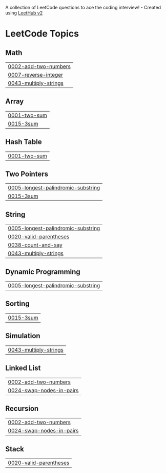A collection of LeetCode questions to ace the coding interview! - Created using [LeetHub v2](https://github.com/arunbhardwaj/LeetHub-2.0)
<!---LeetCode Topics Start-->
# LeetCode Topics
## Math
|  |
| ------- |
| [0002-add-two-numbers](https://github.com/GobiKrish3758/leetcode/tree/master/0002-add-two-numbers) |
| [0007-reverse-integer](https://github.com/GobiKrish3758/leetcode/tree/master/0007-reverse-integer) |
| [0043-multiply-strings](https://github.com/GobiKrish3758/leetcode/tree/master/0043-multiply-strings) |
## Array
|  |
| ------- |
| [0001-two-sum](https://github.com/GobiKrish3758/leetcode/tree/master/0001-two-sum) |
| [0015-3sum](https://github.com/GobiKrish3758/leetcode/tree/master/0015-3sum) |
## Hash Table
|  |
| ------- |
| [0001-two-sum](https://github.com/GobiKrish3758/leetcode/tree/master/0001-two-sum) |
## Two Pointers
|  |
| ------- |
| [0005-longest-palindromic-substring](https://github.com/GobiKrish3758/leetcode/tree/master/0005-longest-palindromic-substring) |
| [0015-3sum](https://github.com/GobiKrish3758/leetcode/tree/master/0015-3sum) |
## String
|  |
| ------- |
| [0005-longest-palindromic-substring](https://github.com/GobiKrish3758/leetcode/tree/master/0005-longest-palindromic-substring) |
| [0020-valid-parentheses](https://github.com/GobiKrish3758/leetcode/tree/master/0020-valid-parentheses) |
| [0038-count-and-say](https://github.com/GobiKrish3758/leetcode/tree/master/0038-count-and-say) |
| [0043-multiply-strings](https://github.com/GobiKrish3758/leetcode/tree/master/0043-multiply-strings) |
## Dynamic Programming
|  |
| ------- |
| [0005-longest-palindromic-substring](https://github.com/GobiKrish3758/leetcode/tree/master/0005-longest-palindromic-substring) |
## Sorting
|  |
| ------- |
| [0015-3sum](https://github.com/GobiKrish3758/leetcode/tree/master/0015-3sum) |
## Simulation
|  |
| ------- |
| [0043-multiply-strings](https://github.com/GobiKrish3758/leetcode/tree/master/0043-multiply-strings) |
## Linked List
|  |
| ------- |
| [0002-add-two-numbers](https://github.com/GobiKrish3758/leetcode/tree/master/0002-add-two-numbers) |
| [0024-swap-nodes-in-pairs](https://github.com/GobiKrish3758/leetcode/tree/master/0024-swap-nodes-in-pairs) |
## Recursion
|  |
| ------- |
| [0002-add-two-numbers](https://github.com/GobiKrish3758/leetcode/tree/master/0002-add-two-numbers) |
| [0024-swap-nodes-in-pairs](https://github.com/GobiKrish3758/leetcode/tree/master/0024-swap-nodes-in-pairs) |
## Stack
|  |
| ------- |
| [0020-valid-parentheses](https://github.com/GobiKrish3758/leetcode/tree/master/0020-valid-parentheses) |
<!---LeetCode Topics End-->